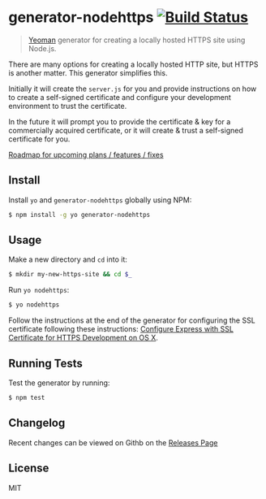 # generator-nodehttps [![Build Status](https://secure.travis-ci.org/andrewconnell/generator-nodehttps.png?branch=master)](https://travis-ci.org/andrew/generator-nodehttps)

> [Yeoman](http://yeoman.io) generator for creating a locally hosted HTTPS site using Node.js.

There are many options for creating a locally hosted HTTP site, but HTTPS is another matter. This generator simplifies this. 

Initially it will create the `server.js` for you and provide instructions on how to create a self-signed certificate and configure your development environment to trust the certificate.

In the future it will prompt you to provide the certificate & key for a commercially acquired certificate, or it will create & trust a self-signed certificate for you. 

[Roadmap for upcoming plans / features / fixes](https://github.com/andrewconnell/generator-nodehttps/issues/1)

## Install
Install `yo` and `generator-nodehttps` globally using NPM:

```bash
$ npm install -g yo generator-nodehttps
```

## Usage

Make a new directory and `cd` into it:

```bash
$ mkdir my-new-https-site && cd $_
```

Run `yo nodehttps`:

```bash
$ yo nodehttps
```

Follow the instructions at the end of the generator for configuring the SSL certificate following these instructions: [Configure Express with SSL Certificate for HTTPS Development on OS X](docs/setup-https.md).

## Running Tests

Test the generator by running:

```bash
$ npm test
```

## Changelog

Recent changes can be viewed on Githb on the [Releases Page](https://github.com/andrewconnell/generator-nodehttps/releases)

## License

MIT